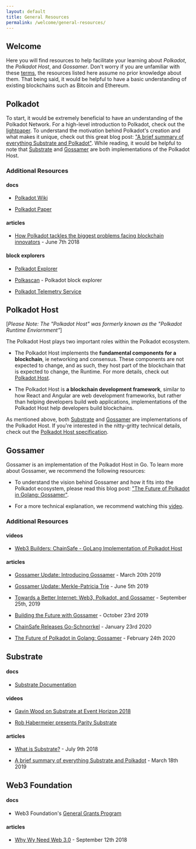 ```yaml
---
layout: default
title: General Resources
permalink: /welcome/general-resources/
---
```


## Welcome

Here you will find resources to help facilitate your learning about _Polkadot_, the _Polkadot Host_, and _Gossamer_. Don't worry if you are unfamiliar with these [terms](https://github.com/ChainSafe/gossamer/wiki/Resources/), the resources listed here assume no prior knowledge about them. That being said, it would be helpful to have a basic understanding of existing blockchains such as Bitcoin and Ethereum. 

## Polkadot

To start, it would be extremely beneficial to have an understanding of the Polkadot Network. For a high-level introduction to Polkadot, check out the [lightpaper](https://polkadot.network/Polkadot-lightpaper.pdf). To understand the motivation behind Polkadot's creation and what makes it unique, check out this great blog post: ["A brief summary of everything Substrate and Polkadot"](https://medium.com/polkadot-network/a-brief-summary-of-everything-substrate-and-polkadot-f1f21071499d). While reading, it would be helpful to note that [Substrate](https://github.com/paritytech/substrate) and [Gossamer](https://github.com/ChainSafe/gossamer) are both implementations of the Polkadot Host. 

### Additional Resources

#### docs

- [Polkadot Wiki](https://wiki.polkadot.network/en/)

- [Polkadot Paper](https://polkadot.network/PolkaDotPaper.pdf)

#### articles

- [How Polkadot tackles the biggest problems facing blockchain innovators](https://medium.com/polkadot-network/how-polkadot-tackles-the-biggest-problems-facing-blockchain-innovators-1affc1309b0f) - June 7th 2018

#### block explorers

- [Polkadot Explorer](https://polkadot.js.org/apps/#/explorer)

- [Polkascan](https://polkascan.io/) - Polkadot block explorer

- [Polkadot Telemetry Service](https://telemetry.polkadot.io/#/Kusama)

## Polkadot Host

[_Please Note: The "Polkadot Host" was formerly known as the "Polkadot Runtime Enviornment"_]

The Polkadot Host plays two important roles within the Polkadot ecosystem.

- The Polkadot Host implements the **fundamental components for a blockchain**, ie networking and consensus. These components are not expected to change, and as such, they host part of the blockchain that is expected to change, the Runtime. For more details, check out [Polkadot Host](https://wiki.polkadot.network/docs/en/learn-polkadot-host).

- The Polkadot Host is **a blockchain development framework**, similar to how React and Angular are web development frameworks, but rather than helping developers build web applications, implementations of the Polkadot Host help developers build blockchains. 

As mentioned above, both [Substrate](https://github.com/paritytech/substrate) and [Gossamer](https://github.com/ChainSafe/gossamer) are implementations of the Polkadot Host. If you're interested in the nitty-gritty technical details, check out the [Polkadot Host specification](https://github.com/w3f/polkadot-spec/blob/master/polkadot-host-spec/polkadot_host_spec.pdf).

## Gossamer

Gossamer is an implementation of the Polkadot Host in Go. To learn more about Gossamer, we recommend the following resources:

- To understand the vision behind Gossamer and how it fits into the Polkadot ecosystem, please read this blog post: ["The Future of Polkadot in Golang: Gossamer"](https://medium.com/chainsafe-systems/the-future-of-polkadot-in-golang-gossamer-3345f0d6143d).

- For a more technical explanation, we recommend watching this [video](https://medium.com/chainsafe-systems/the-future-of-polkadot-in-golang-gossamer-3345f0d6143d).

### Additional Resources

#### videos

- [Web3 Builders: ChainSafe - GoLang Implementation of Polkadot Host](https://www.youtube.com/watch?v=vqluOY-ysFI)

#### articles

- [Gossamer Update: Introducing Gossamer](https://medium.com/chainsafe-systems/gossamer0-2ccf51ad0c91) - March 20th 2019

- [Gossamer Update: Merkle-Patricia Trie](https://medium.com/chainsafe-systems/gossamer-update-1-merkle-patricia-trie-6320588efedd) - June 5th 2019

- [Towards a Better Internet: Web3, Polkadot, and Gossamer](https://medium.com/chainsafe-systems/towards-a-better-internet-web3-polkadot-and-gossamer-68eb559dd2c5) - September 25th, 2019

- [Building the Future with Gossamer](https://medium.com/chainsafe-systems/building-the-future-with-gossamer-ccb8c4530299) - October 23rd 2019

- [ChainSafe Releases Go-Schnorrkel](https://medium.com/chainsafe-systems/chainsafe-releases-go-schnorrkel-487b6b5e3b87) - January 23rd 2020

- [The Future of Polkadot in Golang: Gossamer](https://medium.com/chainsafe-systems/the-future-of-polkadot-in-golang-gossamer-3345f0d6143d) - February 24th 2020

## Substrate

#### docs

- [Substrate Documentation](https://substrate.dev/en/)

#### videos

- [Gavin Wood on Substrate at Event Horizon 2018](https://www.youtube.com/watch?v=iUMZyL5kTwc&feature=youtu.be)

- [Rob Habermeier presents Parity Substrate](https://www.youtube.com/watch?v=q1zLHO7Lkuk&feature=youtu.be)

#### articles

- [What is Substrate?](https://medium.com/paritytech/what-is-substrate-29af4231d7e0) - July 9th 2018

- [A brief summary of everything Substrate and Polkadot](https://medium.com/polkadot-network/a-brief-summary-of-everything-substrate-and-polkadot-f1f21071499d) - March 18th 2019

## Web3 Foundation

#### docs

- Web3 Foundation's [General Grants Program](https://github.com/w3f/General-Grants-Program)

#### articles

- [Why Wy Need Web 3.0](https://medium.com/@gavofyork/why-we-need-web-3-0-5da4f2bf95ab) - September 12th 2018
